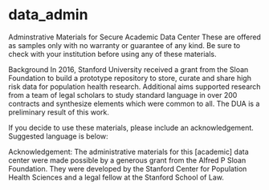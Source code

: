 # data_admin
Adminstrative Materials for Secure Academic Data Center
These are offered as samples only with no warranty or guarantee of any kind. Be sure to check with your institution before using any of these materials.

Background In 2016, Stanford University received a grant from the Sloan Foundation to build a prototype repository to store, curate and share high risk data for population health research. Additional aims supported research from a team of legal scholars to study standard language in over 200 contracts and synthesize elements which were common to all. The DUA is a preliminary result of this work.

If you decide to use these materials, please include an acknowledgement. Suggested language is below:

Acknowledgement: The administrative materials for this [academic] data center were made possible by a generous grant from the Alfred P Sloan Foundation. They were developed by the Stanford Center for Population Health Sciences and a legal fellow at the Stanford School of Law.
